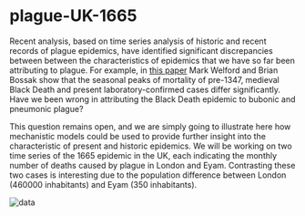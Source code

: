 plague-UK-1665
==============

Recent analysis, based on time series analysis of historic and recent records of plague epidemics, have identified 
significant discrepancies
between between the characteristics of epidemics that we have so far been attributing to plague. For example, in 
[this paper][1] Mark Welford and Brian Bossak show that the seasonal peaks of mortality of pre-1347, medieval Black
Death and present laboratory-confirmed cases differ significantly. Have we been wrong in attributing the Black Death
epidemic to bubonic and pneumonic plague? 

This question remains open, and we are simply going to illustrate here how mechanistic models could be used to
provide further insight into the characteristic of present and historic epidemics. We will be working on two time
series of the 1665 epidemic in the UK, each indicating the monthly number of deaths caused by plague in London
and Eyam. Contrasting these two cases is interesting due to the population difference between London (460000 inhabitants)
and Eyam (350 inhabitants). 

![data](https://raw.github.com/JDureau/plague-UK-1665/master/images/data.png?login=JDureau&token=c5b1e3d648591265b128978f10a0bcee)



[1]: http://www.plosone.org/article/info:doi/10.1371/journal.pone.0008401    "Validation of Inverse Seasonal Peak Mortality in Medieval Plagues, Including the Black Death, in Comparison to Modern Yersinia pestis-Variant Diseases"
